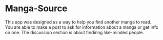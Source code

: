# Manga-Source

This app was designed as a way to help you find another manga to read. 
You are able to make a post to ask for information about a manga or get info on one.
The discussion section is about findinng like-minded people.
